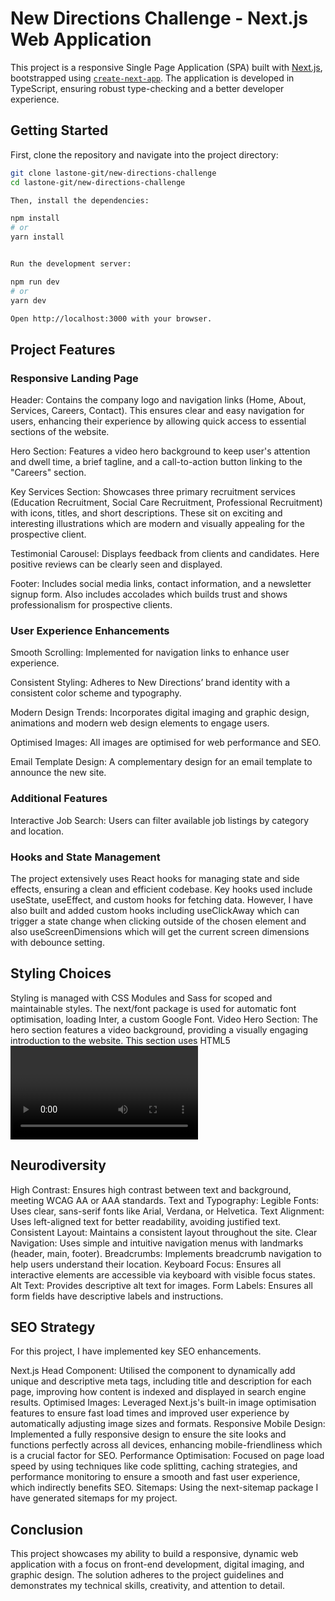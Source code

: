 # New Directions Challenge - Next.js Web Application

This project is a responsive Single Page Application (SPA) built with [Next.js](https://nextjs.org/), bootstrapped using [`create-next-app`](https://github.com/vercel/next.js/tree/canary/packages/create-next-app). The application is developed in TypeScript, ensuring robust type-checking and a better developer experience.

## Getting Started

First, clone the repository and navigate into the project directory:

```bash
git clone lastone-git/new-directions-challenge
cd lastone-git/new-directions-challenge

Then, install the dependencies:

npm install
# or
yarn install


Run the development server:

npm run dev
# or
yarn dev

Open http://localhost:3000 with your browser.

```


## Project Features

### Responsive Landing Page
Header: 
Contains the company logo and navigation links (Home, About, Services, Careers, Contact). This ensures clear and easy navigation for users, enhancing their experience by allowing quick access to essential sections of the website. 

Hero Section: 
Features a video hero background to keep user's attention and dwell time, a brief tagline, and a call-to-action button linking to the "Careers" section.

Key Services Section: 
Showcases three primary recruitment services (Education Recruitment, Social Care Recruitment, Professional Recruitment) with icons, titles, and short descriptions. These sit on exciting and interesting illustrations which are modern and visually appealing for the prospective client.

Testimonial Carousel: 
Displays feedback from clients and candidates. Here positive reviews can be clearly seen and displayed.

Footer: 
Includes social media links, contact information, and a newsletter signup form. Also includes accolades which builds trust and shows professionalism for prospective clients.

### User Experience Enhancements

Smooth Scrolling: 
Implemented for navigation links to enhance user experience.

Consistent Styling: 
Adheres to New Directions’ brand identity with a consistent color scheme and typography.

Modern Design Trends: 
Incorporates digital imaging and graphic design, animations and modern web design elements to engage users.

Optimised Images: 
All images are optimised for web performance and SEO.

Email Template Design: 
A complementary design for an email template to announce the new site.

### Additional Features
Interactive Job Search: Users can filter available job listings by category and location.

### Hooks and State Management
The project extensively uses React hooks for managing state and side effects, ensuring a clean and efficient codebase. 
Key hooks used include useState, useEffect, and custom hooks for fetching data. 
However, I have also built and added custom hooks including useClickAway which can trigger a state change when clicking outside of the chosen element and also useScreenDimensions which will get the current screen dimensions with debounce setting.

## Styling Choices
Styling is managed with CSS Modules and Sass for scoped and maintainable styles. The next/font package is used for automatic font optimisation, loading Inter, a custom Google Font.
Video Hero Section: The hero section features a video background, providing a visually engaging introduction to the website. This section uses HTML5 <video> elements for seamless integration and performance.
Image Optimisation: Next.js automatically optimises images for different screen sizes and resolutions. The next/image component is utilized to handle responsive image loading and lazy loading.
Cookies Pop-Up: A cookies consent pop-up is implemented to comply with privacy regulations. This component is developed with accessibility in mind, ensuring it is keyboard-navigable and screen reader-friendly.
Neurodiversity and Accessibility: This project adheres to several neurodiversity and accessibility principles to ensure an inclusive user experience:

## Neurodiversity
High Contrast: Ensures high contrast between text and background, meeting WCAG AA or AAA standards.
Text and Typography: Legible Fonts: Uses clear, sans-serif fonts like Arial, Verdana, or Helvetica.
Text Alignment: Uses left-aligned text for better readability, avoiding justified text.
Consistent Layout: Maintains a consistent layout throughout the site.
Clear Navigation: Uses simple and intuitive navigation menus with landmarks (header, main, footer).
Breadcrumbs: Implements breadcrumb navigation to help users understand their location.
Keyboard Focus: Ensures all interactive elements are accessible via keyboard with visible focus states.
Alt Text: Provides descriptive alt text for images.
Form Labels: Ensures all form fields have descriptive labels and instructions.

## SEO Strategy

For this project, I have implemented key SEO enhancements.

Next.js Head Component: Utilised the <Head> component to dynamically add unique and descriptive meta tags, including title and description for each page, improving how content is indexed and displayed in search engine results.
Optimised Images: Leveraged Next.js's built-in image optimisation features to ensure fast load times and improved user experience by automatically adjusting image sizes and formats.
Responsive Mobile Design: Implemented a fully responsive design to ensure the site looks and functions perfectly across all devices, enhancing mobile-friendliness which is a crucial factor for SEO.
Performance Optimisation: Focused on page load speed by using techniques like code splitting, caching strategies, and performance monitoring to ensure a smooth and fast user experience, which indirectly benefits SEO.
Sitemaps: Using the next-sitemap package I have generated sitemaps for my project.

## Conclusion

This project showcases my ability to build a responsive, dynamic web application with a focus on front-end development, digital imaging, and graphic design. The solution adheres to the project guidelines and demonstrates my technical skills, creativity, and attention to detail.
